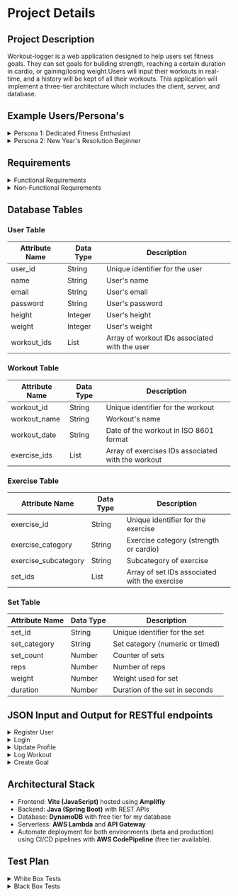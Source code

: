 # Project Details

## Project Description

Workout-logger is a web application designed to help users set fitness goals. They can set goals for building strength, reaching a certain duration in cardio, or gaining/losing weight.Users will input their workouts in real-time, and a history will be kept of all their workouts. This application will implement a three-tier architecture which includes the client, server, and database.

## Example Users/Persona's
<details>
   <summary>Persona 1: Dedicated Fitness Enthusiast</summary>
   <ul>
      <li>Name: Alex Johnson</li>
      <li>Age: 28</li>
      <li>Occupation: Persoanl Trainer</li>
      <li>Fitness Goals: Build muscle and increase strength</li>
      <li>Behavior:</li>
      <ul>
         <li>Works out 5-6 times per week, often combining strength training and cardio.</li>
         <li>Tracks progress meticulously and looks for trends over weeks/months.</li>
         <li>Enjoys setting personal records (e.g., bench press, squat, deadlift).</li>
         <li>Frequently explores workout programs and adjusts routines based on progress.</li>
      </ul>
      <li>Pain Points:</li>
      <ul>
         <li>Frustrated by cluttered fitness tracking apps that lack real-time input features.</li>
         <li>Finds it hard to visualize long-term progress or view trends in workout history.</li>
      </ul>
      <li>Needs from Workout-Logger:</li>
      <ul>
         <li>A clean, intuitive UI for quickly logging workouts during or after gym sessions.</li>
         <li>Advanced analytics to track progress against goals (e.g., lifting heavier weights over time).</li>
      </ul>
   </ul>
</details>

<details>
   <summary>Persona 2: New Year's Resolution Beginner</summary>
   <ul>
      <li>Name: Jamie Carter</li>
      <li>Age: 35</li>
      <li>Occupation: Teacher</li>
      <li>Fitness Goals: Lose 15 pounds and improve overall health</li>
      <li>Behavior:</li>
      <ul>
         <li>Works out 2–3 times a week, primarily doing bodyweight exercises and light cardio.</li>
         <li>Prefers accessible features with minimal setup.</li>
         <li>Wants a visual representation of self-improvement over time.</li>
         <li>Frequently explores workout programs and adjusts routines based on progress.</li>
      </ul>
      <li>Pain Points:</li>
      <ul>
         <li>Overwhelmed by overly complex fitness apps with unnecessary features.</li>
         <li>Struggles to stay motivated without regular feedback or achievements.</li>
      </ul>
      <li>Needs from Workout-Logger:</li>
      <ul>
         <li>Simple goal-setting and real-time workout tracking.</li>
         <li>Encouragement through badges or small achievements (e.g., streaks, milestones).</li>
      </ul>
   </ul>
</details>

## Requirements
<details>
   <summary>Functional Requirements</summary>
   <br>
   <ul>
      <li>User Registration: Allow users to sign up with email and password.</li>
      <li>User Registration: Allow users to sign up with email and password.</li>
      <li>User Login: Allow users to log in securely with their credentials.</li>
      <li>Profile Management: Allow users to update personal information, such as name, email, and profile picture.</li>
      <li>Password Management: Provide functionality to reset or change passwords.</li>
      <li>Workout Entry: Allow users to log workouts with details like:</li>
         <ul>
            <li>Date</li>
            <li>Workout name</li>
            <li>Workout type</li>
         </ul>
      <li>Workout History: Allow users to access a log of their workout history.</li>
      <li>Data Editing: Provide the ability to edit or delete logged workouts.</li>
      <li>Graphs: Visualize progress toward goals using numeric data.</li>
      <li>Exercise Entry: Allow users to log exercises, within Workout Entry, with details like:</li>
         <ul>
            <li>Exercise name</li>
            <li>Sets, reps, and weight</li>
         </ul>
      <li>Goal Setting: Enable users to set goals.</li>
      <li>User Management: Allow administrators to view, edit, or delete user accounts if needed.</li>
      <li>Exercise Management: Allow administrators to manage the default exercise database, including adding, updating, or removing entries.</li>
      <li>Secure Authentication: Implement secure methods like OAuth and JWT for user authentication.</li>
   </ul>
</details>

<details>
   <summary>Non-Functional Requirements</summary>
   <br>
   <ul>
      <li>Response Time: All user interactions, such as viewing workout logs or submitting a new workout entry, should have a response time of under 2 seconds.</li>
      <li>Scalability: The application should handle increased user traffic without significant performance degradation.</li>
      <li>Data Handling: The system should efficiently manage and query large datasets of workout logs.</li>
      <li>User Interface: Provide an intuitive and visually appealing interface optimized for both beginners and advanced users.</li>
      <li>Cross-Platform Support: The application should function seamlesslly across different devices (desktop, tablet, and mobile) and browsers.</li>
      <li>Code Quality: Adhere to coding standards and best practices to ensure code readability and maintainability.</li>
      <li>Modular Design: Structure the system into loosely coupled, highly cohesive modules for easier updates and debugging.</li>
      <li>Documentation: Maintain comprehensive documentation for developers (e.g., API docs) and users (e.g., FAQs, help guides).</li>
      <li>Vertical and Horizontal Scaling: Design the system to scale efficiently by adding resources or new instances.</li>
   </ul>
</details>

## Database Tables

### User Table

| Attribute Name | Data Type | Description                               |
|----------------|-----------|-------------------------------------------|
| user_id        | String    | Unique identifier for the user            |
| name           | String    | User's name                               |
| email          | String    | User's email                              |
| password       | String    | User's password                           |
| height         | Integer   | User's height                             |
| weight         | Integer   | User's weight                             |
| workout_ids    | List      | Array of workout IDs associated with the user |

### Workout Table

| Attribute Name | Data Type | Description                               |
|----------------|-----------|-------------------------------------------|
| workout_id     | String    | Unique identifier for the workout         |
| workout_name   | String    | Workout's name                            |
| workout_date   | String    | Date of the workout in ISO 8601 format    |
| exercise_ids   | List      | Array of exercises IDs associated with the workout |

### Exercise Table

| Attribute Name | Data Type | Description                                     |
|----------------------|-----------|-------------------------------------------|
| exercise_id          | String    | Unique identifier for the exercise        |
| exercise_category    | String    | Exercise category (strength or cardio)    |
| exercise_subcategory | String    | Subcategory of exercise                   |
| set_ids              | List      | Array of set IDs associated with the exercise |

### Set Table

| Attribute Name | Data Type | Description                                     |
|----------------------|-----------|-------------------------------------------|
| set_id               | String    | Unique identifier for the set             |
| set_category         | String    | Set category (numeric or timed)           |
| set_count            | Number    | Counter of sets                           |
| reps                 | Number    | Number of reps                            |
| weight               | Number    | Weight used for set                       |
| duration             | Number    | Duration of the set in seconds            |

## JSON Input and Output for RESTful endpoints

<details>
<summary>Register User</summary>

### Endpoint:
`POST /api/users/register`

### Input:

```json
{
   "user_id": "123",
   "first_name": "John",
   "last_name": "Doe",
   "user_name": "johndoe",
   "email": "johndoe@example.com",
   "password": "securepassword123",
   "height": "6'2",
   "weight": "190",
   "created_at": "2025-01-15T00:00:00Z"
}
```

### Output:
```json
{
   "message": "User registered successfully",
   "user_id": "123"
}
```
</details>

<details>
<summary>Login</summary>

### Endpoint:
`POST /api/users/login`

### Input:

```json
  {
    "email": "johndoe@example.com",
    "password": "securepassword123"
  }
```

### Output:
```json
  {
    "token": "jwt-token-string",
    "user_id": "123"
  }
```
</details>

<details>
<summary>Update Profile</summary>

### Endpoint:
`PUT /api/users/{user_id}`

### Input:

```json
 {
   "user_id": "123",
   "weight": "195"
 }
```

### Output:
```json
  {
    "message": "Profile updated successfully"
  }
```
</details>

<details>
<summary>Log Workout</summary>

### Endpoint:
`POST /api/workouts`

### Input:

```json
 {
   "user_id": "123",
   "workout_id": "456",
   "workout_name": "Push Day",
   "workout_category": "strength",
   "workout_subcategory": "push",
   "created_at": "2025-01-05"
 }
```

### Output:
```json
 {
   "message": "Workout logged successfully",
   "workout_id": "456"
 }
```
</details>

<details>
<summary>Create Goal</summary>

### Endpoint:
`POST /api/goals`

### Input:

```json
 {
   "user_id": "123",
   "goal_category": "strength",
   "goal_subcategory": "push",
   
 }
```

### Output:
```json
 {
   "message": "Workout logged successfully",
   "workoutId": 10
 }
```
</details>

## Architectural Stack
- Frontend: **Vite (JavaScript)** hosted using **Amplifiy**
- Backend: **Java (Spring Boot)** with REST APIs
- Database: **DynamoDB** with free tier for my database
- Serverless: **AWS Lambda** and **API Gateway**
- Automate deployment for both environments (beta and production) using CI/CD pipelines with **AWS CodePipeline** (free tier available).

## Test Plan

<details>
   <summary>White Box Tests</summary>
   <ul>
      <li>Client-Side (Frontend)</li>
      <ul>
         <li>Input Validation: Ensure workout input forms handle valid and invalid inputs appropriately.</li>
         <li>UI Logic: Verify that UI components update dynamically based on user actions.</li>
         <li>Local Storage/State Management: Test that user preferences are correctly saved and retrieved.</li>
      </ul>
      <li>Server-Side (Backend)</li>
      <ul>
         <li>Authentication Logic: Test login and session handling for proper authentication flow.</li>
         <li>Data Handling: Verify API endpoints correctly process and store workout data.</li>
         <li>Edge Cases: Ensure the server handles edge cases like large payloads and special characters.</li>
         <li>Database Interactions: Test database queries for correct data storage and retrieval.</li>
      </ul>
   </ul>
</details>

<details>
   <summary>Black Box Tests</summary>
      <ul>
      <li>Functional Tests</li>
      <ul>
         <li>Workout Logging: Confirm workouts are logged and displayed accurately.</li>
         <li>Goal Setting: Test creating, updating, and deleting fitness goals.</li>
         <li>Progress Tracking: Verify progress displays are accurate based on input data.</li>
      </ul>
      <li>Performance Tests</li>
         <ul>
            <li>API Response Times: Measure server response times under different loads.</li>
            <li>Database Performance: Test database performance for large datasets and queries.</li>
            <li>Scalability: Simulate multiple users to ensure system stability under load.</li>
         </ul>
      <li>Integration Tests>
         <ul>
            <li>End-to-End Workflow: Test the full user journey from goal setting to progress tracking.</li>
            <li>Third-Party Tools: Verify integrations with external tools and APIs.</li>
         </ul>
      <li>Security Tests>
         <ul>
            <li>Input Validation: Ensure the app handles invalid or malicious inputs securely.</li>
            <li>Authentication: Verify session expiration and unauthorized action handling.</li>
         </ul>
      <li>Usability Tests</li>
      <ul>
         <li>Error Messages: Check that error messages appear for invalid inputs or failures.</li>
      </ul>
   </ul>
</details>
